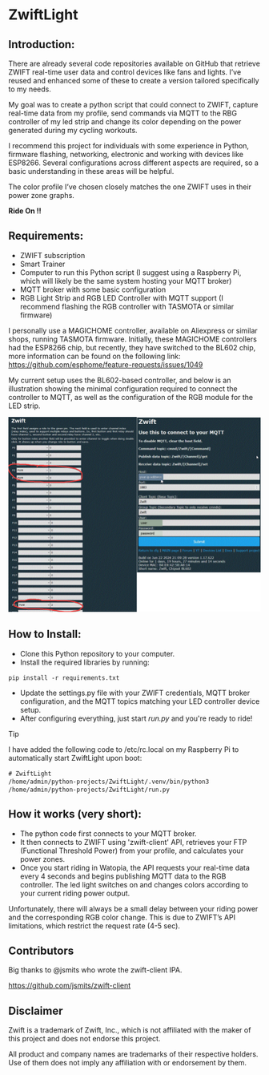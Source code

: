 # ZwiftLight

## Introduction:

There are already several code repositories available on GitHub that retrieve ZWIFT real-time user data and control devices like fans and lights. I’ve reused and enhanced some of these to create a version tailored specifically to my needs.

My goal was to create a python script that could connect to ZWIFT, capture real-time data from my profile, send commands via MQTT to the RBG controller of my led strip and change its color depending on the power generated during my cycling workouts.

I recommend this project for individuals with some experience in Python, firmware flashing, networking, electronic and working with devices like ESP8266. Several configurations across different aspects are required, so a basic understanding in these areas will be helpful.

The color profile I’ve chosen closely matches the one ZWIFT uses in their power zone graphs.

**Ride On !!**

## Requirements:

   - ZWIFT subscription
   - Smart Trainer
   - Computer to run this Python script (I suggest using a Raspberry Pi, which will likely be the same system hosting your MQTT broker)
   - MQTT broker with some basic configuration
   - RGB Light Strip and RGB LED Controller with MQTT support (I recommend flashing the RGB controller with TASMOTA or similar firmware)

I personally use a MAGICHOME controller, available on Aliexpress or similar shops, running TASMOTA firmware.
Initially, these MAGICHOME controllers had the ESP8266 chip, but recently, they have switched to the BL602 chip, more information can be found on the following link: https://github.com/esphome/feature-requests/issues/1049

My current setup uses the BL602-based controller, and below is an illustration showing the minimal configuration required to connect the controller to MQTT, as well as the configuration of the RGB module for the LED strip.

![tasmota_setup.gif](/icons/tasmota_setup.gif)

## How to Install:

   - Clone this Python repository to your computer.
   - Install the required libraries by running: 

    pip install -r requirements.txt

   - Update the settings.py file with your ZWIFT credentials, MQTT broker configuration, and the MQTT topics matching your LED controller device setup.
   - After configuring everything, just start *run.py* and you're ready to ride!

> [!TIP]
> I have added the following code to /etc/rc.local on my Raspberry Pi to automatically start ZwiftLight upon boot:

```
# ZwiftLight
/home/admin/python-projects/ZwiftLight/.venv/bin/python3 /home/admin/python-projects/ZwiftLight/run.py
```

## How it works (very short):
    
   - The python code first connects to your MQTT broker.
   - It then connects to ZWIFT using 'zwift-client' API, retrieves your FTP (Functional Threshold Power) from your profile, and calculates your power zones.
   - Once you start riding in Watopia, the API requests your real-time data every 4 seconds and begins publishing MQTT data to the RGB controller. The led light switches on and changes colors according to your current riding power output.

Unfortunately, there will always be a small delay between your riding power and the corresponding RGB color change. This is due to ZWIFT’s API limitations, which restrict the request rate (4-5 sec).


## Contributors

Big thanks to @jsmits who wrote the zwift-client IPA.

https://github.com/jsmits/zwift-client


## Disclaimer

Zwift is a trademark of Zwift, Inc., which is not affiliated with the maker of
this project and does not endorse this project.

All product and company names are trademarks of their respective holders. Use of
them does not imply any affiliation with or endorsement by them.
